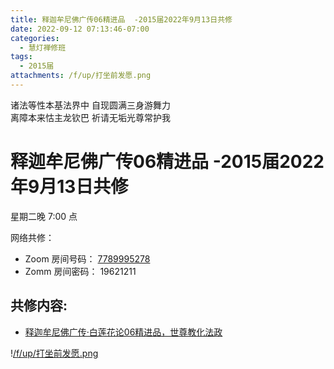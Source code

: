 ```yaml
---
title: 释迦牟尼佛广传06精进品  -2015届2022年9月13日共修
date: 2022-09-12 07:13:46-07:00
categories:
  - 慧灯禅修班
tags:
  - 2015届
attachments: /f/up/打坐前发愿.png
---
```

诸法等性本基法界中 自现圆满三身游舞力  
离障本来怙主龙钦巴 祈请无垢光尊常护我

# 释迦牟尼佛广传06精进品  -2015届2022年9月13日共修

星期二晚 7:00 点

网络共修：

- Zoom 房间号码： [7789995278](https://us02web.zoom.us/j/7789995278?pwd=VjZmbWJFY2k2K0E5RVB2cTNIQmhqUT09)
- Zomm 房间密码： 19621211

## 共修内容:

- [释迦牟尼佛广传·白莲花论06精进品，世尊教化法政](https://bj.cxb123.cc/ref/blhl/06/#heading-9)


!﻿[/f/up/打坐前发愿.png](/f/up/打坐前发愿.png)